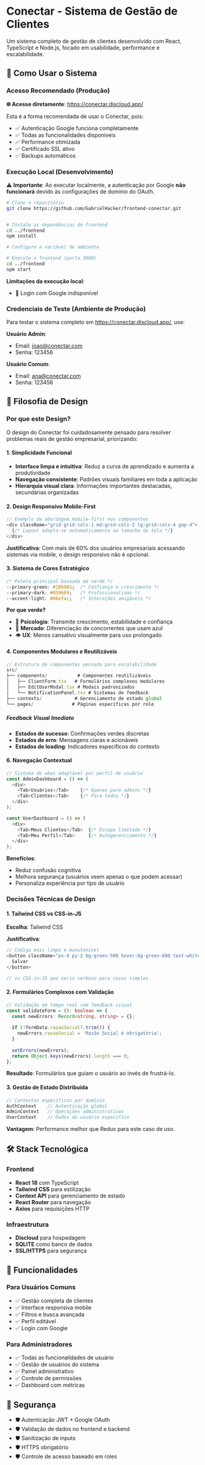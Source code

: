 # Conectar - Sistema de Gestão de Clientes

Um sistema completo de gestão de clientes desenvolvido com React, TypeScript e Node.js, focado em usabilidade, performance e escalabilidade.

## 🚀 Como Usar o Sistema

### Acesso Recomendado (Produção)

**🌐 Acesse diretamente**: https://conectar.discloud.app/

Esta é a forma recomendada de usar o Conectar, pois:
- ✅ Autenticação Google funciona completamente
- ✅ Todas as funcionalidades disponíveis
- ✅ Performance otimizada
- ✅ Certificado SSL ativo
- ✅ Backups automáticos

### Execução Local (Desenvolvimento)

⚠️ **Importante**: Ao executar localmente, a autenticação por Google **não funcionará** devido às configurações de domínio do OAuth.

```bash
# Clone o repositório
git clone https://github.com/GabrielHacker/frontend-conectar.git


# Instale as dependências do frontend
cd ../frontend
npm install

# Configure a variável de ambiente

# Execute o frontend (porta 3000)
cd ../frontend
npm start
```

**Limitações da execução local**:
- 🚫 Login com Google indisponível

### Credenciais de Teste (Ambiente de Produção)

Para testar o sistema completo em https://conectar.discloud.app/, use:

**Usuário Admin**:
- Email: joao@conectar.com
- Senha: 123456

**Usuário Comum**:
- Email: ana@conectar.com  
- Senha: 123456

## 🎨 Filosofia de Design

### Por que este Design?

O design do Conectar foi cuidadosamente pensado para resolver problemas reais de gestão empresarial, priorizando:

#### 1. **Simplicidade Funcional**
- **Interface limpa e intuitiva**: Reduz a curva de aprendizado e aumenta a produtividade
- **Navegação consistente**: Padrões visuais familiares em toda a aplicação
- **Hierarquia visual clara**: Informações importantes destacadas, secundárias organizadas

#### 2. **Design Responsivo Mobile-First**
```typescript
// Exemplo da abordagem mobile-first nos componentes
<div className="grid grid-cols-1 md:grid-cols-2 lg:grid-cols-4 gap-4">
  {/* Layout adapta-se automaticamente ao tamanho da tela */}
</div>
```

**Justificativa**: Com mais de 60% dos usuários empresariais acessando sistemas via mobile, o design responsivo não é opcional.

#### 3. **Sistema de Cores Estratégico**

```css
/* Paleta principal baseada em verde */
--primary-green: #10b981;  /* Confiança e crescimento */
--primary-dark: #059669;   /* Profissionalismo */
--accent-light: #86efac;   /* Interações amigáveis */
```

**Por que verde?**
- 🌱 **Psicologia**: Transmite crescimento, estabilidade e confiança
- 💼 **Mercado**: Diferenciação de concorrentes que usam azul
- 👁️ **UX**: Menos cansativo visualmente para uso prolongado

#### 4. **Componentes Modulares e Reutilizáveis**

```typescript
// Estrutura de componentes pensada para escalabilidade
src/
├── components/           # Componentes reutilizáveis
│   ├── ClientForm.tsx   # Formulários complexos modulares
│   ├── EditUserModal.tsx # Modais padronizados
│   └── NotificationPanel.tsx # Sistemas de feedback
├── contexts/            # Gerenciamento de estado global
└── pages/              # Páginas específicas por role
```



##### Feedback Visual Imediato
- **Estados de sucesso**: Confirmações verdes discretas
- **Estados de erro**: Mensagens claras e acionáveis
- **Estados de loading**: Indicadores específicos do contexto

#### 6. **Navegação Contextual**

```typescript
// Sistema de abas adaptável por perfil de usuário
const AdminDashboard = () => (
  <div>
    <Tab>Usuários</Tab>    {/* Apenas para admins */}
    <Tab>Clientes</Tab>    {/* Para todos */}
  </div>
);

const UserDashboard = () => (
  <div>
    <Tab>Meus Clientes</Tab>  {/* Escopo limitado */}
    <Tab>Meu Perfil</Tab>     {/* Autogerenciamento */}
  </div>
);
```

**Benefícios**:
- Reduz confusão cognitiva
- Melhora segurança (usuários veem apenas o que podem acessar)
- Personaliza experiência por tipo de usuário

### Decisões Técnicas de Design

#### 1. **Tailwind CSS vs CSS-in-JS**
**Escolha**: Tailwind CSS

**Justificativa**:
```typescript
// Código mais limpo e manutenível
<button className="px-4 py-2 bg-green-500 hover:bg-green-600 text-white rounded-md">
  Salvar
</button>

// vs CSS-in-JS que seria verboso para casos simples
```

#### 2. **Formulários Complexos com Validação**
```typescript
// Validação em tempo real com feedback visual
const validateForm = (): boolean => {
  const newErrors: Record<string, string> = {};
  
  if (!formData.razaoSocial?.trim()) {
    newErrors.razaoSocial = 'Razão Social é obrigatória';
  }
  
  setErrors(newErrors);
  return Object.keys(newErrors).length === 0;
};
```

**Resultado**: Formulários que guiam o usuário ao invés de frustrá-lo.

#### 3. **Gestão de Estado Distribuída**
```typescript
// Contextos específicos por domínio
AuthContext    // Autenticação global
AdminContext   // Operações administrativas
UserContext    // Dados do usuário específico
```

**Vantagem**: Performance melhor que Redux para este caso de uso.

## 🛠️ Stack Tecnológica

### Frontend
- **React 18** com TypeScript
- **Tailwind CSS** para estilização
- **Context API** para gerenciamento de estado
- **React Router** para navegação
- **Axios** para requisições HTTP

### Infraestrutura
- **Discloud** para hospedagem
- **SQLITE** como banco de dados
- **SSL/HTTPS** para segurança

## 📱 Funcionalidades

### Para Usuários Comuns
- ✅ Gestão completa de clientes
- ✅ Interface responsiva mobile
- ✅ Filtros e busca avançada
- ✅ Perfil editável
- ✅ Login com Google

### Para Administradores
- ✅ Todas as funcionalidades de usuário
- ✅ Gestão de usuários do sistema
- ✅ Painel administrativo
- ✅ Controle de permissões
- ✅ Dashboard com métricas

## 🔐 Segurança

- 🛡️ Autenticação JWT + Google OAuth
- 🛡️ Validação de dados no frontend e backend
- 🛡️ Sanitização de inputs
- 🛡️ HTTPS obrigatório
- 🛡️ Controle de acesso baseado em roles


